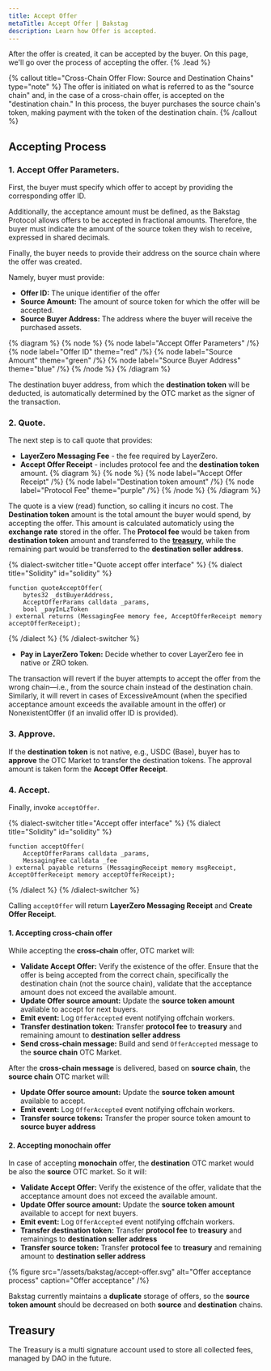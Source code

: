 ```yaml
---
title: Accept Offer
metaTitle: Accept Offer | Bakstag
description: Learn how Offer is accepted.
---
```


After the offer is created, it can be accepted by the buyer. On this page, we'll go over the process of accepting the offer. {% .lead %}

{% callout title="Cross-Chain Offer Flow: Source and Destination Chains" type="note" %} The offer is initiated on what is referred to as the "source chain" and, in the case of a cross-chain offer, is accepted on the "destination chain." In this process, the buyer purchases the source chain's token, making payment with the token of the destination chain. {% /callout %}

## Accepting Process

### **1. Accept Offer Parameters.**

First, the buyer must specify which offer to accept by providing the corresponding offer ID.

Additionally, the acceptance amount must be defined, as the Bakstag Protocol allows offers to be accepted in fractional amounts. Therefore, the buyer must indicate the amount of the source token they wish to receive, expressed in shared decimals.

Finally, the buyer needs to provide their address on the source chain where the offer was created.

Namely, buyer must provide:

- **Offer ID:** The unique identifier of the offer
- **Source Amount:** The amount of source token for which the offer will be accepted.
- **Source Buyer Address:** The address where the buyer will receive the purchased assets.

{% diagram %}
{% node %}
{% node label="Accept Offer Parameters" /%}
{% node label="Offer ID" theme="red" /%}
{% node label="Source Amount" theme="green" /%}
{% node label="Source Buyer Address" theme="blue" /%}
{% /node %}
{% /diagram %}

The destination buyer address, from which the **destination token** will be deducted, is automatically determined by the OTC market as the signer of the transaction.

### **2. Quote.**

The next step is to call quote that provides:

- **LayerZero Messaging Fee** - the fee required by LayerZero.
- **Accept Offer Receipt** - includes protocol fee and the **destination token** amount.
  {% diagram %}
  {% node %}
  {% node label="Accept Offer Receipt" /%}
  {% node label="Destination token amount" /%}
  {% node label="Protocol Fee" theme="purple" /%}
  {% /node %}
  {% /diagram %}

The quote is a view (read) function, so calling it incurs no cost. The **Destination token** amount is the total amount the buyer would spend, by accepting the offer. This amount is calculated automaticly using the **exchange rate** stored in the offer. The **Protocol fee** would be taken from **destination token** amount and transferred to the [**treasury**](/accept-offer#treasury), while the remaining part would be transferred to the **destination seller address**.

{% dialect-switcher title="Quote accept offer interface" %}
{% dialect title="Solidity" id="solidity" %}

```solidity
function quoteAcceptOffer(
    bytes32 _dstBuyerAddress,
    AcceptOfferParams calldata _params,
    bool _payInLzToken
) external returns (MessagingFee memory fee, AcceptOfferReceipt memory acceptOfferReceipt);
```

{% /dialect %}
{% /dialect-switcher %}

- **Pay in LayerZero Token:** Decide whether to cover LayerZero fee in native or ZRO token.

The transaction will revert if the buyer attempts to accept the offer from the wrong chain—i.e., from the source chain instead of the destination chain. Similarly, it will revert in cases of ExcessiveAmount (when the specified acceptance amount exceeds the available amount in the offer) or NonexistentOffer (if an invalid offer ID is provided).

### **3. Approve.**

If the **destination token** is not native, e.g., USDC (Base), buyer has to **approve** the OTC Market to transfer the destination tokens. The approval amount is taken form the **Accept Offer Receipt**.

### **4. Accept.**

Finally, invoke `acceptOffer`.

{% dialect-switcher title="Accept offer interface" %}
{% dialect title="Solidity" id="solidity" %}

```solidity
function acceptOffer(
    AcceptOfferParams calldata _params,
    MessagingFee calldata _fee
) external payable returns (MessagingReceipt memory msgReceipt, AcceptOfferReceipt memory acceptOfferReceipt);
```

{% /dialect %}
{% /dialect-switcher %}

Calling `acceptOffer` will return **LayerZero Messaging Receipt** and **Create Offer Receipt**.

#### 1. Accepting cross-chain offer

While accepting the **cross-chain** offer, OTC market will:

- **Validate Accept Offer:** Verify the existence of the offer. Ensure that the offer is being accepted from the correct chain, specifically the destination chain (not the source chain), validate that the acceptance amount does not exceed the available amount.
- **Update Offer source amount:** Update the **source token amount** avaliable to accept for next buyers.
- **Emit event:** Log `OfferAccepted` event notifying offchain workers.
- **Transfer destination token:** Transfer **protocol fee** to **treasury** and remaining amount to **destination seller address**
- **Send cross-chain message:** Build and send `OfferAccepted` message to the **source chain** OTC Market.

After the **cross-chain message** is delivered, based on **source chain**, the **source chain** OTC market will:

- **Update Offer source amount:** Update the **source token amount** available to accept.
- **Emit event:** Log `OfferAccepted` event notifying offchain workers.
- **Transfer source tokens:** Transfer the proper source token amount to **source buyer address**

#### 2. Accepting monochain offer

In case of accepting **monochain** offer, the **destination** OTC market would be also the **source** OTC market. So it will:

- **Validate Accept Offer:** Verify the existence of the offer, validate that the acceptance amount does not exceed the available amount.
- **Update Offer source amount:** Update the **source token amount** available to accept for next buyers.
- **Emit event:** Log `OfferAccepted` event notifying offchain workers.
- **Transfer destination token:** Transfer **protocol fee** to **treasury** and remainings to **destination seller address**
- **Transfer source token:** Transfer **protocol fee** to **treasury** and remaining amount to **destination seller address**

{% figure src="/assets/bakstag/accept-offer.svg" alt="Offer acceptance process" caption="Offer acceptance" /%}

Bakstag currently maintains a **duplicate** storage of offers, so the **source token amount** should be decreased on both **source** and **destination** chains.

## Treasury

The Treasury is a multi signature account used to store all collected fees, managed by DAO in the future.
